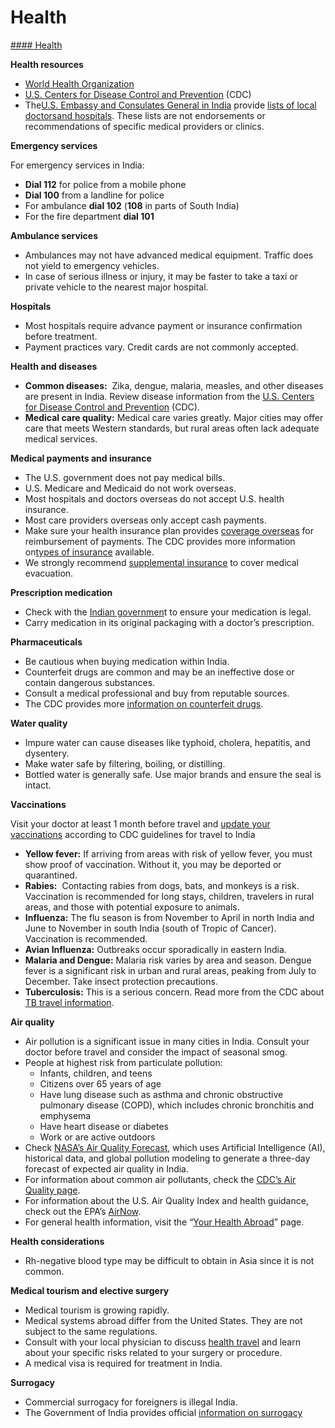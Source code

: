 # Health

[#### Health](javascript:void(0); "Health")

**Health resources**

* [World Health Organization](https://www.who.int/)
* [U.S. Centers for Disease Control and Prevention](http://wwwnc.cdc.gov/travel/) (CDC)
* The[U.S. Embassy and Consulates General in India](https://in.usembassy.gov/) provide [lists of local doctors](https://in.usembassy.gov/u-s-citizen-services/local-resources-of-u-s-citizens/doctors/)[and hospitals](https://in.usembassy.gov/u-s-citizen-services/local-resources-of-u-s-citizens/doctors/). These lists are not endorsements or recommendations of specific medical providers or clinics.

**Emergency services**

For emergency services in India:

* **Dial 112** for police from a mobile phone
* **Dial 100** from a landline for police
* For ambulance **dial 102** (**108** in parts of South India)
* For the fire department **dial 101**

**Ambulance services**

* Ambulances may not have advanced medical equipment. Traffic does not yield to emergency vehicles.
* In case of serious illness or injury, it may be faster to take a taxi or private vehicle to the nearest major hospital.

**Hospitals**

* Most hospitals require advance payment or insurance confirmation before treatment.
* Payment practices vary. Credit cards are not commonly accepted.

**Health and diseases**

* **Common diseases:**  Zika, dengue, malaria, measles, and other diseases are present in India. Review disease information from the [U.S. Centers for Disease Control and Prevention](https://wwwnc.cdc.gov/travel/destinations/traveler/none/india?s_cid=ncezid-dgmq-travel-single-001) (CDC).
* **Medical care quality:** Medical care varies greatly. Major cities may offer care that meets Western standards, but rural areas often lack adequate medical services.

**Medical payments and insurance**

* The U.S. government does not pay medical bills.
* U.S. Medicare and Medicaid do not work overseas.
* Most hospitals and doctors overseas do not accept U.S. health insurance.
* Most care providers overseas only accept cash payments.
* Make sure your health insurance plan provides [coverage overseas](https://travel.state.gov/content/travel/en/international-travel/before-you-go/your-health-abroad/Insurance_Coverage_Overseas.html) for reimbursement of payments. The CDC provides more information on[types of insurance](https://wwwnc.cdc.gov/travel/page/insurance) available.
* We strongly recommend [supplemental insurance](https://travel.state.gov/content/travel/en/international-travel/before-you-go/your-health-abroad/Insurance_Coverage_Overseas.html?cq_ck=1708701048867) to cover medical evacuation.

**Prescription medication**

* Check with the [Indian governmen](https://pharmaceuticals.gov.in/)t to ensure your medication is legal.
* Carry medication in its original packaging with a doctor’s prescription.

**Pharmaceuticals**

* Be cautious when buying medication within India.
* Counterfeit drugs are common and may be an ineffective dose or contain dangerous substances.
* Consult a medical professional and buy from reputable sources.
* The CDC provides more [information on counterfeit drugs](https://wwwnc.cdc.gov/travel/page/counterfeit-medicine).

**Water quality**

* Impure water can cause diseases like typhoid, cholera, hepatitis, and dysentery.
* Make water safe by filtering, boiling, or distilling.
* Bottled water is generally safe. Use major brands and ensure the seal is intact.

**Vaccinations**

Visit your doctor at least 1 month before travel and [update your vaccinations](https://wwwnc.cdc.gov/travel/destinations/traveler/none/india?s_cid=ncezid-dgmq-travel-single-001) according to CDC guidelines for travel to India

* **Yellow fever:** If arriving from areas with risk of yellow fever, you must show proof of vaccination. Without it, you may be deported or quarantined.
* **Rabies:**  Contacting rabies from dogs, bats, and monkeys is a risk. Vaccination is recommended for long stays, children, travelers in rural areas, and those with potential exposure to animals.
* **Influenza:** The flu season is from November to April in north India and June to November in south India (south of Tropic of Cancer). Vaccination is recommended.
* **Avian Influenza:** Outbreaks occur sporadically in eastern India.
* **Malaria and Dengue:** Malaria risk varies by area and season. Dengue fever is a significant risk in urban and rural areas, peaking from July to December. Take insect protection precautions.
* **Tuberculosis:** This is a serious concern. Read more from the CDC about [TB travel information](https://www.cdc.gov/tb/publications/factsheets/general/tbtravelinfo.htm).

**Air quality**

* Air pollution is a significant issue in many cities in India. Consult your doctor before travel and consider the impact of seasonal smog.
* People at highest risk from particulate pollution:
  + Infants, children, and teens
  + Citizens over 65 years of age
  + Have lung disease such as asthma and chronic obstructive pulmonary disease (COPD), which includes chronic bronchitis and emphysema
  + Have heart disease or diabetes
  + Work or are active outdoors
* Check [NASA’s Air Quality Forecast](https://aeronet.gsfc.nasa.gov/new_web/aqforecast), which uses Artificial Intelligence (AI), historical data, and global pollution modeling to generate a three-day forecast of expected air quality in India.
* For information about common air pollutants, check the [CDC’s Air Quality page](https://www.cdc.gov/air-quality/pollutants/).
* For information about the U.S. Air Quality Index and health guidance, check out the EPA’s [AirNow](https://www.airnow.gov/aqi/aqi-basics/).
* For general health information, visit the “[Your Health Abroad](https://travel.state.gov/content/travel/en/international-travel/before-you-go/your-health-abroad.html)” page.

**Health considerations**

* Rh-negative blood type may be difficult to obtain in Asia since it is not common.

**Medical tourism and elective surgery**

* Medical tourism is growing rapidly.
* Medical systems abroad differ from the United States. They are not subject to the same regulations.
* Consult with your local physician to discuss [health travel](https://wwwnc.cdc.gov/travel/page/medical-tourism) and learn about your specific risks related to your surgery or procedure.
* A medical visa is required for treatment in India.

**Surrogacy**

* Commercial surrogacy for foreigners is illegal India.
* The Government of India provides official [information on surrogacy](http://www.mea.gov.in/surrogacy-matters.htm)